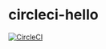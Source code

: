 # circleci-hello


[![CircleCI](https://circleci.com/gh/aalmazan/circleci-hello.svg?style=svg)](https://circleci.com/gh/aalmazan/circleci-hello)
